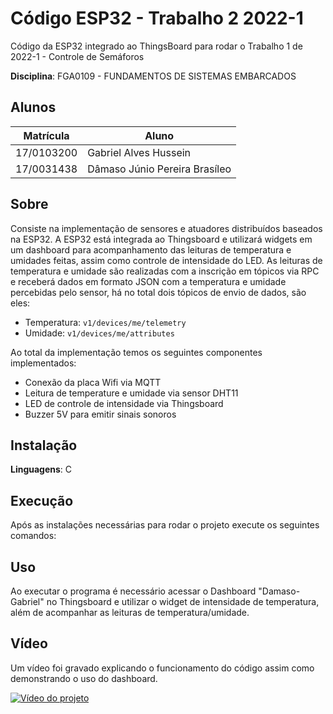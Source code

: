 # Código ESP32 - Trabalho 2 2022-1

Código da ESP32 integrado ao ThingsBoard para rodar o Trabalho 1 de 2022-1 - Controle de Semáforos


**Disciplina**: FGA0109	- FUNDAMENTOS DE SISTEMAS EMBARCADOS <br>


## Alunos

| Matrícula  | Aluno                          |
| ---------- | ------------------------------ |
| 17/0103200 | Gabriel Alves Hussein          |
| 17/0031438 | Dâmaso Júnio Pereira Brasíleo  |

## Sobre

Consiste na implementação de sensores e atuadores distribuídos baseados na ESP32. A ESP32 está integrada ao Thingsboard e utilizará widgets em um dashboard para acompanhamento das leituras de temperatura e umidades feitas, assim como controle de intensidade do LED. As leituras de temperatura e umidade são realizadas com a inscrição em tópicos via RPC e receberá dados em formato JSON com a temperatura e umidade percebidas pelo sensor, há no total dois tópicos de envio de dados, são eles:

- Temperatura: `v1/devices/me/telemetry`
- Umidade: `v1/devices/me/attributes`

Ao total da implementação temos os seguintes componentes implementados:

- Conexão da placa Wifi via MQTT 
- Leitura de temperature e umidade via sensor DHT11
- LED de controle de intensidade via Thingsboard
- Buzzer 5V para emitir sinais sonoros

## Instalação

**Linguagens**: C<br>

## Execução

Após as instalações necessárias para rodar o projeto execute os seguintes comandos:

## Uso

Ao executar o programa é necessário acessar o Dashboard "Damaso-Gabriel" no Thingsboard e utilizar o widget de intensidade de temperatura, além de acompanhar as leituras de temperatura/umidade.

## Vídeo
Um vídeo foi gravado explicando o funcionamento do código assim como demonstrando o uso do dashboard.

[![Vídeo do projeto](https://img.youtube.com/vi/c8242sJxnDo/3.jpg)](https://www.youtube.com/watch?v=c8242sJxnDo)
